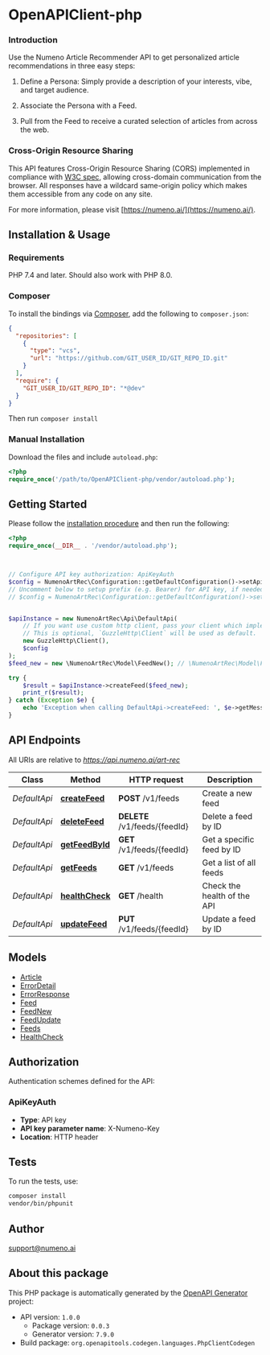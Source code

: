 # OpenAPIClient-php

### Introduction

Use the Numeno Article Recommender API to get personalized article recommendations in three easy steps:

1. Define a Persona: Simply provide a description of your interests, vibe, and target audience.

2. Associate the Persona with a Feed.

3. Pull from the Feed to receive a curated selection of articles from across the web.

### Cross-Origin Resource Sharing

This API features Cross-Origin Resource Sharing (CORS) implemented in compliance with [W3C spec](https://www.w3.org/TR/cors/), allowing cross-domain communication from the browser.
All responses have a wildcard same-origin policy which makes them accessible from any code on any site.

For more information, please visit [https://numeno.ai/](https://numeno.ai/).

## Installation & Usage

### Requirements

PHP 7.4 and later.
Should also work with PHP 8.0.

### Composer

To install the bindings via [Composer](https://getcomposer.org/), add the following to `composer.json`:

```json
{
  "repositories": [
    {
      "type": "vcs",
      "url": "https://github.com/GIT_USER_ID/GIT_REPO_ID.git"
    }
  ],
  "require": {
    "GIT_USER_ID/GIT_REPO_ID": "*@dev"
  }
}
```

Then run `composer install`

### Manual Installation

Download the files and include `autoload.php`:

```php
<?php
require_once('/path/to/OpenAPIClient-php/vendor/autoload.php');
```

## Getting Started

Please follow the [installation procedure](#installation--usage) and then run the following:

```php
<?php
require_once(__DIR__ . '/vendor/autoload.php');



// Configure API key authorization: ApiKeyAuth
$config = NumenoArtRec\Configuration::getDefaultConfiguration()->setApiKey('X-Numeno-Key', 'YOUR_API_KEY');
// Uncomment below to setup prefix (e.g. Bearer) for API key, if needed
// $config = NumenoArtRec\Configuration::getDefaultConfiguration()->setApiKeyPrefix('X-Numeno-Key', 'Bearer');


$apiInstance = new NumenoArtRec\Api\DefaultApi(
    // If you want use custom http client, pass your client which implements `GuzzleHttp\ClientInterface`.
    // This is optional, `GuzzleHttp\Client` will be used as default.
    new GuzzleHttp\Client(),
    $config
);
$feed_new = new \NumenoArtRec\Model\FeedNew(); // \NumenoArtRec\Model\FeedNew

try {
    $result = $apiInstance->createFeed($feed_new);
    print_r($result);
} catch (Exception $e) {
    echo 'Exception when calling DefaultApi->createFeed: ', $e->getMessage(), PHP_EOL;
}

```

## API Endpoints

All URIs are relative to *https://api.numeno.ai/art-rec*

| Class        | Method                                                | HTTP request                  | Description                 |
| ------------ | ----------------------------------------------------- | ----------------------------- | --------------------------- |
| _DefaultApi_ | [**createFeed**](docs/Api/DefaultApi.md#createfeed)   | **POST** /v1/feeds            | Create a new feed           |
| _DefaultApi_ | [**deleteFeed**](docs/Api/DefaultApi.md#deletefeed)   | **DELETE** /v1/feeds/{feedId} | Delete a feed by ID         |
| _DefaultApi_ | [**getFeedById**](docs/Api/DefaultApi.md#getfeedbyid) | **GET** /v1/feeds/{feedId}    | Get a specific feed by ID   |
| _DefaultApi_ | [**getFeeds**](docs/Api/DefaultApi.md#getfeeds)       | **GET** /v1/feeds             | Get a list of all feeds     |
| _DefaultApi_ | [**healthCheck**](docs/Api/DefaultApi.md#healthcheck) | **GET** /health               | Check the health of the API |
| _DefaultApi_ | [**updateFeed**](docs/Api/DefaultApi.md#updatefeed)   | **PUT** /v1/feeds/{feedId}    | Update a feed by ID         |

## Models

- [Article](docs/Model/Article.md)
- [ErrorDetail](docs/Model/ErrorDetail.md)
- [ErrorResponse](docs/Model/ErrorResponse.md)
- [Feed](docs/Model/Feed.md)
- [FeedNew](docs/Model/FeedNew.md)
- [FeedUpdate](docs/Model/FeedUpdate.md)
- [Feeds](docs/Model/Feeds.md)
- [HealthCheck](docs/Model/HealthCheck.md)

## Authorization

Authentication schemes defined for the API:

### ApiKeyAuth

- **Type**: API key
- **API key parameter name**: X-Numeno-Key
- **Location**: HTTP header

## Tests

To run the tests, use:

```bash
composer install
vendor/bin/phpunit
```

## Author

support@numeno.ai

## About this package

This PHP package is automatically generated by the [OpenAPI Generator](https://openapi-generator.tech) project:

- API version: `1.0.0`
  - Package version: `0.0.3`
  - Generator version: `7.9.0`
- Build package: `org.openapitools.codegen.languages.PhpClientCodegen`
